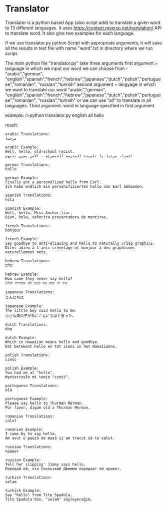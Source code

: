 # Translator

Translator is a python based App (also script add) to translate a given word to 13 different languages.
It uses https://context.reverso.net/translation/ API to translate word.
It also give two examples for each language.

If we use translator.py python  Script with appropriate arguments, it will save all the results in text file with name "word".txt in 
directory where we run script.

The main python file "translator.py" take three arguments 
first argument = language in which we input our word
    we can choose from -
    "arabic","german", "english","spanish","french","hebrew","japanese","dutch","polish","portuguese","romanian", "russian","turkish"
second argument = langyage in which we want to translate our word
     "arabic","german", "english","spanish","french","hebrew","japanese","dutch","polish","portuguese","romanian", "russian","turkish"
     or we can use "all" to translate in all languages.
Third argument: word in language specified in first argument

example:
    />python translator.py english all hello

result:

    arabic Translations:
    مرحبا

    arabic Example:
    Well, hello, old-school racist.
    حسنا، مرحبا يا تلميذة المدرسة العنصريّة - الأمر يسري بدمهم!

    german Translations:
    hallo

    german Example:
    Finally got a personalized hello from Earl.
    Ich habe endlich ein personifiziertes hallo von Earl bekommen.

    spanish Translations:
    hola

    spanish Example:
    Well, hello, Miss Anchor-liar.
    Bien, hola, señorita presentadora de mentiras.

    french Translations:
    bonjour

    french Example:
    Say goodbye to anti-aliasing and hello to naturally crisp graphics.
    Dites adieu à l'anti-crénelage et bonjour à des graphismes naturellement nets.

    hebrew Translations:
    שלום

    hebrew Example:
    How come they never say hello?
    איך זה שהן אף פעם לא אומרות שלום.

    japanese Translations:
    こんにちは

    japanese Example:
    The little boy said hello to me.
    小さな男の子が私にこんにちはと言った。

    dutch Translations:
    dag

    dutch Example:
    Which in Hawaiian means hello and goodbye.
    Dat betekent hallo en tot ziens in het Hawaiiaans.

    polish Translations:
    cześć

    polish Example:
    You had me at "hello".
    Wystarczyło mi twoje "cześć".

    portuguese Translations:
    olá

    portuguese Example:
    Please say hello to Thurman Merman.
    Por favor, digam olá a Thurman Merman.

    romanian Translations:
    salut

    romanian Example:
    I came by to say hello.
    Am avut o pauză de masă și am trecut să te salut.

    russian Translations:
    привет

    russian Example:
    Tell her slipping' Jimmy says hello.
    Передай ей, что Скользкий Джимми передает ей привет.

    turkish Translations:
    selam

    turkish Example:
    Say "hello" from Tito Spadola.
    Tito Spadola'dan, "selam" söyleyeceğim.
